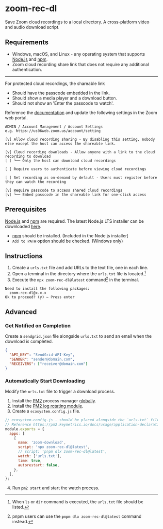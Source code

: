 # zoom-rec-dl

Save Zoom cloud recordings to a local directory. A cross-platform video and audio download script.

## Requirements

- Windows, macOS, and Linux - any operating system that supports [Node.js] and [npm].
- Zoom cloud recording share link that does not require any additional authentication.

[node.js]: https://nodejs.org/
[npm]: https://www.npmjs.com/

---

For protected cloud recordings, the shareable link

- Should have the passcode embedded in the link.
- Should show a media player and a download button.
- Should not show an 'Enter the passcode to watch'.

Reference the [documentation](https://support.zoom.us/hc/en-us/articles/11692220055821) and update the following settings in the Zoom web portal.

```
ADMIN / Account Management / Account Settings
e.g. https://us06web.zoom.us/account/setting

[v] Allow cloud recording sharing - By disabling this setting, nobody else except the host can access the shareable link.

[v] Cloud recording downloads - Allow anyone with a link to the cloud recording to download
[ ] └── Only the host can download cloud recordings

[ ] Require users to authenticate before viewing cloud recordings

[ ] Set recording as on-demand by default - Users must register before they can watch the recording

[v] Require passcode to access shared cloud recordings
[v] └── Embed passcode in the shareable link for one-click access
```

## Prerequisites

[Node.js] and [npm] are required. The latest Node.js LTS installer can be downloaded [here](https://nodejs.org/en/download/).

- [npm] should be installed. (Included in the Node.js installer)
- `Add to PATH` option should be checked. (Windows only)

## Instructions

1. Create a `urls.txt` file and add URLs to the text file, one in each line.
2. Open a terminal in the directory where the `urls.txt` file is located.[^open-terminal]
3. Execute the `npx zoom-rec-dl@latest` command[^pnpm] in the terminal.

[^open-terminal]: When `ls` or `dir` command is executed, the `urls.txt` file should be listed.
[^pnpm]: pnpm users can use the `pnpm dlx zoom-rec-dl@latest` command instead.

```
Need to install the following packages:
  zoom-rec-dl@x.x.x
Ok to proceed? (y) ← Press enter
```

## Advanced

### Get Notified on Completion

Create a `sendgrid.json` file alongside `urls.txt` to send an email when the download is completed.

```json
{
  "API_KEY": "SendGrid-API-Key",
  "SENDER": "sender@domain.com",
  "RECEIVERS": ["receiver@domain.com"]
}
```

### Automatically Start Downloading

Modify the `urls.txt` file to trigger a download process.

1. Install the [PM2] process manager [globally].
2. Install the [PM2 log rotating module].
3. Create a `ecosystem.config.js` file.

[PM2]: https://github.com/Unitech/pm2#readme
[globally]: https://pm2.keymetrics.io/docs/usage/quick-start/
[PM2 log rotating module]: https://github.com/keymetrics/pm2-logrotate#readme

```javascript
// ecosystem.config.js - should be placed alongside the `urls.txt` file.
// Reference https://pm2.keymetrics.io/docs/usage/application-declaration/
module.exports = {
  apps: [
    {
      name: 'zoom-download',
      script: 'npx zoom-rec-dl@latest',
      // script: 'pnpm dlx zoom-rec-dl@latest',
      watch: ['urls.txt'],
      time: true,
      autorestart: false,
    },
  ],
};
```

4. Run `pm2 start` and start the watch process.
